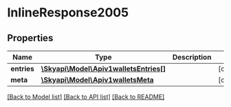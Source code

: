 # InlineResponse2005

## Properties
Name | Type | Description | Notes
------------ | ------------- | ------------- | -------------
**entries** | [**\Skyapi\Model\Apiv1walletsEntries[]**](Apiv1walletsEntries.md) |  | [optional] 
**meta** | [**\Skyapi\Model\Apiv1walletsMeta**](Apiv1walletsMeta.md) |  | [optional] 

[[Back to Model list]](../README.md#documentation-for-models) [[Back to API list]](../README.md#documentation-for-api-endpoints) [[Back to README]](../README.md)


